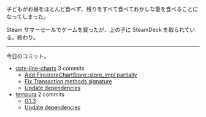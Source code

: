 子どもがお昼をほとんど食べず、残りをすべて食べておかしな量を食べることになってしまった。

Steam サマーセールでゲームを買ったが、上の子に SteamDeck を取られている。終わり。

---

今日のコミット。

- [date-line-charts](https://github.com/bouzuya/date-line-charts) 3 commits
  - [Add FirestoreChartStore::store_impl partially](https://github.com/bouzuya/date-line-charts/commit/8c7d740cbc249943b04282bbe9cb2134cbed6907)
  - [Fix Transaction methods signature](https://github.com/bouzuya/date-line-charts/commit/8ef009535742e3f181e2874725973caa2b3d4c97)
  - [Update dependencies](https://github.com/bouzuya/date-line-charts/commit/aa5345802271f5d1a05c535c91f19f7b084deac3)
- [tempura](https://github.com/bouzuya/tempura) 2 commits
  - [0.1.3](https://github.com/bouzuya/tempura/commit/2ce1ee6d63894fcd703c398b4cb9b2b277329285)
  - [Update dependencies](https://github.com/bouzuya/tempura/commit/2077e8682197b41defcae8a8f39cea0526a52d09)

